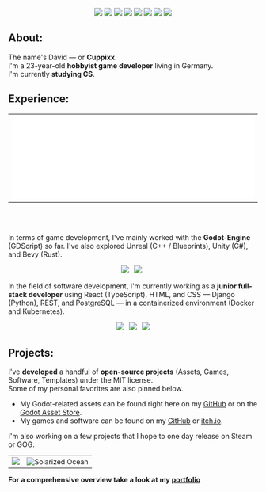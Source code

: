 <p align="center">
  <a href="https://github.com/Cuppixx"><img src="https://komarev.com/ghpvc/?username=Cuppixx&color=blue&style=flat" /></a>
  <a href="https://github.com/Cuppixx?tab=repositories"><img src="https://img.shields.io/badge/Repos-28-blue?style=flat" /></a>
  <a href="https://github.com/Cuppixx?tab=repositories"><img src="https://img.shields.io/badge/Public%20Repos-17-blue?style=flat" /></a>
  <a href="https://gist.github.com/Cuppixx"><img src="https://img.shields.io/badge/Gists-2-blue?style=flat" /></a>
  <a href="https://github.com/Cuppixx?tab=packages"><img src="https://img.shields.io/badge/Packages-0-478CBF?style=flat" /></a>
  <a href="https://www.youtube.com/watch?v=7IOG92WEkOc"><img src="https://img.shields.io/badge/GOAT-Outward-blue?style=flat" /></a>
  <a href="https://godotengine.org"><img src="https://img.shields.io/badge/Engine-Godot-478CBF?style=flat" /></a>
  <a href="https://github.com/Cuppixx"><img src="https://img.shields.io/badge/GitHub%20Since-2022-blue?style=flat" /></a>
</p>

## About:
The name's David — or **Cuppixx**.  
I'm a 23-year-old **hobbyist game developer** living in Germany.  
I'm currently **studying CS**.


## Experience:
<div align="center">
  <table>
    <tbody>
      <tr>
        <td><img src="https://raw.githubusercontent.com/Cuppixx/Cuppixx/main/metrics.plugin.languages.svg"/></td>
      </tr>
    </tbody>
  </table>
</div>
<br><br>

In terms of game development, I've mainly worked with the **Godot-Engine** (GDScript) so far. I've also explored Unreal (C++ / Blueprints), Unity (C#), and Bevy (Rust).
<p align="center">
  <a href="https://godotengine.org"><img src="https://img.shields.io/badge/Engine-Godot-478CBF?style=flat&logo=godot-engine&logoColor=white" style="margin-right:6px;" /></a>
  <a href="https://isocpp.org/std/standing-documents"><img src="https://img.shields.io/badge/Language-C++-00599C?style=flat&logo=cplusplus&logoColor=white" style="margin-right:6px;" /></a>
</p>

  In the field of software development, I'm currently working as a **junior full-stack developer** using React (TypeScript), HTML, and CSS — Django (Python), REST, and PostgreSQL — in a containerized environment (Docker and Kubernetes).
<p align="center">
  <a href="https://reactnative.dev"><img src="https://img.shields.io/badge/Frontend-React-blue?style=flat&logo=react" style="margin-right:6px;" /></a>
  <a href="https://www.djangoproject.com"><img src="https://img.shields.io/badge/Backend-Django-green?style=flat&logo=django" style="margin-right:6px;" /></a>
  <a href="https://www.docker.com"><img src="https://img.shields.io/badge/DevOps-Docker-blue?style=flat&logo=docker" /></a>
</p>

## Projects:

I've **developed** a handful of **open-source projects** (Assets, Games, Software, Templates) under the MIT license.  
Some of my personal favorites are also pinned below.

- My Godot-related assets can be found right here on my [GitHub](https://github.com/Cuppixx?tab=repositories) or on the [Godot Asset Store](https://godotengine.org/asset-library/asset?user=CuppiXD).
- My games and software can be found on my [GitHub](https://github.com/Cuppixx?tab=repositories) or [itch.io](https://cuppixx.itch.io).

I'm also working on a few projects that I hope to one day release on Steam or GOG.

<table>
  <tbody>
    <tr>
      <td><img src="https://github-readme-stats.vercel.app/api?username=Cuppixx&show_icons=true&count_private=true&hide_title=true&theme=transparent&hide_border=true"/></td>
      <td><img src="https://nirzak-streak-stats.vercel.app/?user=Cuppixx&theme=transparent&hide_border=true" alt="Solarized Ocean"/></td>
    </tr>
  </tbody>
</table>

**For a comprehensive overview take a look at my [portfolio](https://cuppixx.github.io)**
